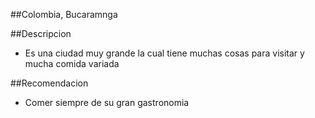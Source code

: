 
##Colombia, Bucaramnga

##Descripcion
- Es una ciudad muy grande la cual tiene muchas cosas para visitar y mucha comida variada

##Recomendacion
- Comer siempre de su gran gastronomia
